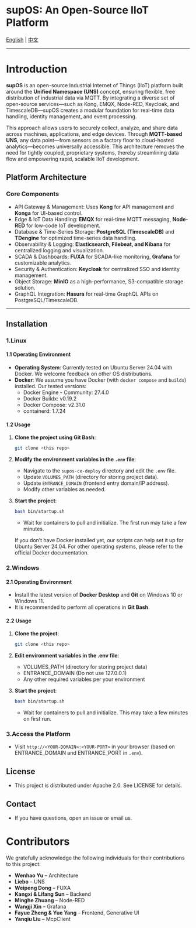 # supOS: An Open-Source IIoT Platform

[English](README.md) | [中文](README_zh.md)

---

# Introduction

**supOS** is an open-source Industrial Internet of Things (IIoT) platform built around the **Unified Namespace (UNS)** concept, ensuring flexible, free distribution of industrial data via MQTT. By integrating a diverse set of open-source services—such as Kong, EMQX, Node-RED, Keycloak, and TimescaleDB—supOS creates a modular foundation for real-time data handling, identity management, and event processing.

This approach allows users to securely collect, analyze, and share data across machines, applications, and edge devices. Through **MQTT-based UNS**, any data point—from sensors on a factory floor to cloud-hosted analytics—becomes universally accessible. This architecture removes the need for tightly coupled, proprietary systems, thereby streamlining data flow and empowering rapid, scalable IIoT development.

## Platform Architecture

### Core Components

- API Gateway & Management: Uses **Kong** for API management and **Konga** for UI-based control.
- Edge & IoT Data Handling: **EMQX** for real-time MQTT messaging, **Node-RED** for low-code IoT development.
- Database & Time-Series Storage: **PostgreSQL (TimescaleDB)** and **TDengine** for optimized time-series data handling.
- Observability & Logging: **Elasticsearch, Filebeat, and Kibana** for centralized logging and visualization.
- SCADA & Dashboards: **FUXA** for SCADA-like monitoring, **Grafana** for customizable analytics.
- Security & Authentication: **Keycloak** for centralized SSO and identity management.
- Object Storage: **MinIO** as a high-performance, S3-compatible storage solution.
- GraphQL Integration: **Hasura** for real-time GraphQL APIs on PostgreSQL/TimescaleDB.

---

## Installation

### 1.Linux

#### 1.1 Operating Environment
- **Operating System**: Currently tested on Ubuntu Server 24.04 with Docker. We welcome feedback on other OS distributions.
- **Docker**: We assume you have Docker (with `docker compose` and `buildx`) installed. Our tested versions:
  - Docker Engine - Community: 27.4.0
  - Docker Buildx: v0.19.2
  - Docker Compose: v2.31.0
  - containerd: 1.7.24
    
#### 1.2 Usage
1. **Clone the project using Git Bash**:
   ```bash
   git clone <this repo>
   ```
2. **Modify the environment variables in the `.env` file**:
   - Navigate to the `supos-ce-deploy` directory and edit the `.env` file.
   - Update `VOLUMES_PATH` (directory for storing project data).
   - Update `ENTRANCE_DOMAIN` (frontend entry domain/IP address).
   - Modify other variables as needed.

3. **Start the project**:
   ```bash
   bash bin/startup.sh
   ```
   - Wait for containers to pull and initialize. The first run may take a few minutes.
     
   If you don’t have Docker installed yet, our scripts can help set it up for Ubuntu Server 24.04. For other operating systems, please refer to the official Docker documentation.

### 2.Windows

#### 2.1 Operating Environment
- Install the latest version of **Docker Desktop** and **Git** on Windows 10 or Windows 11.
- It is recommended to perform all operations in **Git Bash**.

#### 2.2 Usage
1. **Clone the project**:
   ```bash
   git clone <this repo>
   ```
2. **Edit environment variables in the .env file**:
   - VOLUMES_PATH (directory for storing project data)
   - ENTRANCE_DOMAIN (Do not use 127.0.0.1)
   - Any other required variables per your environment

3. **Start the project**:
   ```bash
   bash bin/startup.sh
   ```
   - Wait for containers to pull and initialize. This may take a few minutes on first run.

### 3.Access the Platform
   - Visit `http://<YOUR-DOMAIN>:<YOUR-PORT>` in your browser (based on ENTRANCE_DOMAIN and ENTRANCE_PORT in `.env`).

## License
   - This project is distributed under Apache 2.0. See LICENSE for details.

## Contact
   - If you have questions, open an issue or email us.
     
# Contributors

We gratefully acknowledge the following individuals for their contributions to this project:

- **Wenhao Yu** – Architecture  
- **Liebo** – UNS  
- **Weipeng Dong** – FUXA  
- **Kangxi & Lifang Sun** – Backend  
- **Minghe Zhuang** – Node-RED  
- **Wangji Xin** – Grafana  
- **Fayue Zheng & Yue Yang** – Frontend, Generative UI  
- **Yanqiu Liu** – McpClient  

